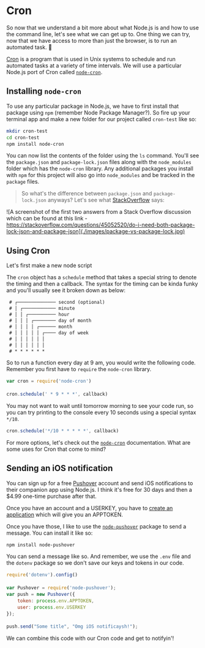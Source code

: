 # Cron

So now that we understand a bit more about what Node.js is and how to use the command line, let's see what we can get up to. One thing we can try, now that we have access to more than just the browser, is to run an automated task. 👾

[Cron](https://en.wikipedia.org/wiki/Cron) is a program that is used in Unix systems to schedule and run automated tasks at a variety of time intervals. We will use a particular Node.js port of Cron called [`node-cron`](https://www.npmjs.com/package/node-cron).

## Installing `node-cron` 

To use any particular package in Node.js, we have to first install that package using `npm` (remember Node Package Manager?). So fire up your terminal app and make a new folder for our project called `cron-test` like so:
```bash
mkdir cron-test
cd cron-test
npm install node-cron
```
You can now list the contents of the folder using the `ls` command. You'll see the `package.json` and `package-lock.json` files along with the `node_modules` folder which has the `node-cron` library.  Any additional packages you install with `npm` for this project will also go into `node_modules` and be tracked in the `package` files. 
 
>So what's the difference between `package.json` and `package-lock.json` anyways?  Let's see what [StackOverflow](https://stackoverflow.com/questions/45052520/do-i-need-both-package-lock-json-and-package-json) says:


![A screenshot of the first two answers from a Stack Overflow discussion which can be found at this link - https://stackoverflow.com/questions/45052520/do-i-need-both-package-lock-json-and-package-json](./images/package-vs-package-lock.jpg)


## Using Cron

Let's first make a new node script 

The `cron` object has a `schedule` method that takes a special string to denote the timing and then a callback.  The syntax for the timing can be kinda funky and you'll usually see it broken down as below:
```
 # ┌────────────── second (optional)
 # │ ┌──────────── minute
 # │ │ ┌────────── hour
 # │ │ │ ┌──────── day of month
 # │ │ │ │ ┌────── month
 # │ │ │ │ │ ┌──── day of week
 # │ │ │ │ │ │
 # │ │ │ │ │ │
 # * * * * * *
```

So to run a function every day at 9 am, you would write the following code.  Remember you first have to `require` the `node-cron` library.


```js
var cron = require('node-cron')

cron.schedule(' * 9 * * *', callback)
```
You may not want to wait until tomorrow morning to see your code run, so you can try printing to the console every 10 seconds using a special syntax `*/10`.
```js
cron.schedule('*/10 * * * * *', callback)
```

For more options, let's check out the [`node-cron`](https://www.npmjs.com/package/node-cron) documentation. What are some uses for Cron that come to mind? 

## Sending an iOS notification 

You can sign up for a free [Pushover](https://pushover.net/signup) account and send iOS notifications to their companion app using Node.js.  I think it's free for 30 days and then a $4.99 one-time purchase after that.

Once you have an account and a USERKEY, you have to [create an application](https://pushover.net/apps/build) which will give you an APPTOKEN.  

Once you have those, I like to use the [`node-pushover`](https://www.npmjs.com/package/node-pushover) package to send a message.  You can install it like so:
```bash
npm install node-pushover
```
You can send a message like so. And remember, we use the `.env` file and the `dotenv` package so we don't save our keys and tokens in our code.
```js
require('dotenv').config()

var Pushover = require('node-pushover');
var push = new Pushover({
	token: process.env.APPTOKEN,
	user: process.env.USERKEY
});

push.send("Some title", "Omg iOS notificaysh!");
```
We can combine this code with our Cron code and get to notifyin'!   

